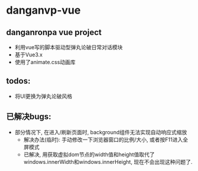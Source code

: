 # danganvp-vue

## danganronpa vue project
- 利用vue写的脚本驱动型弹丸论破日常对话模块
- 基于Vue3.x
- 使用了animate.css动画库

## todos:
- 将UI更换为弹丸论破风格

## 已解决bugs:
- 部分情况下, 在进入/刷新页面时, background组件无法实现自动响应式缩放
  - 解决办法(临时): 手动修改一下浏览器窗口的比例/大小, 或者按F11进入全屏模式
  - 已解决, 用获取虚拟dom节点的width值和height值取代了windows.innerWidth和windows.innerHeight, 现在不会出现这种问题了.